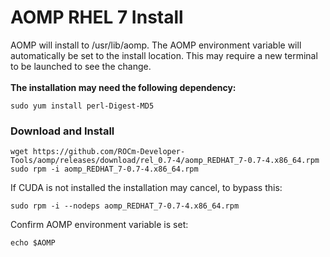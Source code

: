 # AOMP RHEL 7 Install 
AOMP will install to /usr/lib/aomp. The AOMP environment variable will automatically be set to the install location. This may require a new terminal to be launched to see the change.<br>
<br><b>The installation may need the following dependency:</b>
```
sudo yum install perl-Digest-MD5
```
### Download and Install
```
wget https://github.com/ROCm-Developer-Tools/aomp/releases/download/rel_0.7-4/aomp_REDHAT_7-0.7-4.x86_64.rpm
sudo rpm -i aomp_REDHAT_7-0.7-4.x86_64.rpm
```
If CUDA is not installed the installation may cancel, to bypass this:
```
sudo rpm -i --nodeps aomp_REDHAT_7-0.7-4.x86_64.rpm
```
Confirm AOMP environment variable is set:
```
echo $AOMP
```
